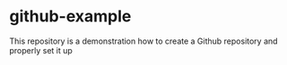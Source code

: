 # github-example
This repository is a demonstration how to create a Github repository and properly set it up
